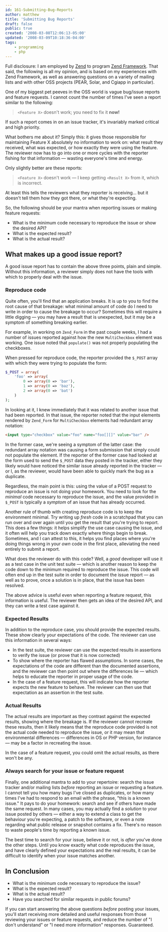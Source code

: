 ```yaml
---
id: 161-Submitting-Bug-Reports
author: matthew
title: 'Submitting Bug Reports'
draft: false
public: true
created: '2008-03-08T12:06:13-05:00'
updated: '2008-03-09T10:18:36-04:00'
tags:
    - programming
    - php
---
```

Full disclosure: I am employed by [Zend](http://www.zend.com/) to program
[Zend Framework](http://framework.zend.com/). That said, the following is all my
opinion, and is based on my experiences with Zend Framework, as well as
answering questions on a variety of mailing lists and with other OSS projects
(PEAR, Solar, and Cgiapp in particular).

One of my biggest pet peeves in the OSS world is vague bug/issue reports and
feature requests. I cannot count the number of times I've seen a report similar
to the following:

> `<Feature X>` doesn't work; you need to fix it **now!**

If such a report comes in on an issue tracker, it's invariably marked critical
and high priority.

What bothers me about it? Simply this: it gives those responsible for
maintaining Feature X absolutely no information to work on: what result they
received, what was expected, or how exactly they were using the feature. The
reviewer now has to go into one or more cycles with the reporter fishing for
that information — wasting everyone's time and energy.

Only slightly better are these reports:

> `<Feature X>` doesn't work — I keep getting `<Result X>` from it, which is
> incorrect.

At least this tells the reviewers what they reporter is receiving… but it
doesn't tell them how they got there, or what they're expecting.

So, the following should be your mantra when reporting issues or making feature
requests:

- What is the minimum code necessary to reproduce the issue or show the desired API?
- What is the expected result?
- What is the actual result?

<!--- EXTENDED -->

What makes up a good issue report?
----------------------------------

A good issue report has to contain the above three points, plain and simple.
Without this information, a reviewer simply does not have the tools with which
to properly deal with the issue.

### Reproduce code

Quite often, you'll find that an application breaks. It is up to you to find the
root cause of that breakage: what minimal amount of code do I need to write in
order to cause the breakage to occur? Sometimes this will require a little
digging — you may have a result that is unexpected, but it may be a symptom of
something breaking earlier.

For example, in working on `Zend_Form` in the past couple weeks, I had a number
of issues reported against how the new `MultiCheckbox` element was working. One
issue noted that `populate()` was not properly populating the checkboxes.

When pressed for reproduce code, the reporter provided the `$_POST` array with
which they were trying to populate the form:

```php
$_POST = array(
    'foo' => array(
        0 => array(0 => 'bar'),
        1 => array(0 => 'baz'),
        2 => array(0 => 'bat')
    )
);
```

In looking at it, I knew immediately that it was related to another issue that
had been reported. In that issue, the reporter noted that the input elements
rendered by `Zend_Form` for `MultiCheckbox` elements had redundant array notation:

```html
<input type="checkbox" value="foo" name="foo[][]" value="bar" />
```

In the former case, we're seeing a symptom of the latter case: the redundant
array notation was causing a form submission that simply could not populate the
element. If the reporter of the former case had looked at the form used to send
the `$_POST` data they posted in the tracker, either they likely would have
noticed the similar issue already reported in the tracker — or I, as the
reviewer, would have been able to quickly mark the bug as a duplicate.

Regardless, the main point is this: using the value of a POST request to
reproduce an issue is not doing your homework. You need to look for the
*minimal* code necessary to reproduce the issue, and the value provided in
`$_POST` is typically a *symptom* of an issue that has already occurred.

Another rule of thumb with creating reproduce code is to keep the environment
minimal. Try writing up *fresh* code in a scratchpad that you can run over and
over again until you get the result that you're trying to report. This does a
few things: it helps simplify the use case causing the issue, and it often will
help you track down exactly where things begin to break. Sometimes, and I can
attest to this, it helps you find places where you're doing things wrong in your
*own* code in the first place, alleviating the need entirely to submit a report.

What does the reviewer do with this code? Well, a *good* developer will use it
as a test case in the unit test suite — which is another reason to keep the
code down to the minimum required to reproduce the issue. This code will often
end up in the test suite in order to document the issue report — as well as to
prove, once a solution is in place, that the issue has been resolved.

The above advice is useful even when reporting a feature request, this
information is useful. The reviewer then gets an idea of the desired API, and
they can write a test case against it.

### Expected Results

In addition to the reproduce case, you should provide the expected results.
These show clearly your expectations of the code. The reviewer can use this
information in several ways:

- In the test suite, the reviewer can use the expected results in assertions to
  verify the issue (or prove that it is now corrected)
- To show where the reporter has flawed assumptions. In some cases, the
  expectations of the code are different than the documented assertions, and the
  reviewer can then point out where the differences lie — which helps to
  educate the reporter in proper usage of the code.
- In the case of a feature request, this will indicate how the reporter expects
  the new feature to behave. The reviewer can then use that expectation as an
  assertion in the test suite.

### Actual Results

The actual results are important as they contrast against the expected results,
showing where the breakage is. If the reviewer cannot recreate these results,
then it likely means that the reproduce code provided is not the actual code
needed to reproduce the issue, or it may mean that environmental differences —
differences in OS or PHP version, for instance — may be a factor in recreating
the issue.

In the case of a feature request, you could omit the actual results, as there won't be any.

### Always search for your issue or feature request

Finally, one additional mantra to add to your repertoire: search the issue
tracker and/or mailing lists *before* reporting an issue or requesting a
feature. I cannot tell you how many bugs I've closed as duplicates, or how many
times I've had to respond to an email with the phrase, "this is a known issue."
It pays to do your homework: search and see if others have made the same
request. In many cases, you may actually find a *solution* to your issue posted
by others — either a way to extend a class to get the behaviour you're
expecting, a patch to the software, or even a note regarding what public release
or snapshot contains a fix. There's no reason to waste people's time by
reporting a known issue.

The best time to search for your issue, believe it or not, is *after* you've
done the other steps. Until you know exactly what code reproduces the issue, and
have clearly defined your expectations and the real results, it can be difficult
to identify when your issue matches another.

In Conclusion
-------------

- What is the minimum code necessary to reproduce the issue?
- What is the expected result?
- What is the actual result?
- Have you searched for similar requests in public forums?

If you can start answering the above questions *before* posting your issues,
you'll start receiving more detailed and useful responses from those reviewing
your issues or feature requests, and reduce the number of "I don't understand"
or "I need more information" responses. Guaranteed.
